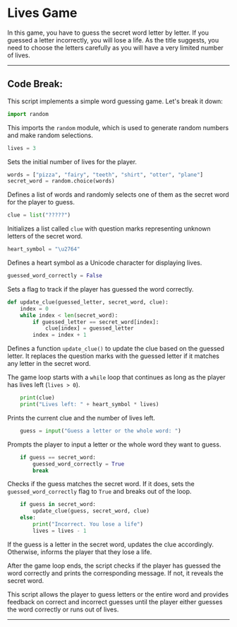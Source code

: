 # Lives Game

In this game, you have to guess the secret word letter by letter. If you guessed a letter incorrectly, you will lose a life. As the title suggests, you need to choose the letters carefully as you will have a very limited number of lives.

-----

## Code Break:

This script implements a simple word guessing game. Let's break it down:

```python
import random
```
This imports the `random` module, which is used to generate random numbers and make random selections.

```python
lives = 3
```
Sets the initial number of lives for the player.

```python
words = ["pizza", "fairy", "teeth", "shirt", "otter", "plane"]
secret_word = random.choice(words)
```
Defines a list of words and randomly selects one of them as the secret word for the player to guess.

```python
clue = list("?????")
```
Initializes a list called `clue` with question marks representing unknown letters of the secret word.

```python
heart_symbol = "\u2764"
```
Defines a heart symbol as a Unicode character for displaying lives.

```python
guessed_word_correctly = False
```
Sets a flag to track if the player has guessed the word correctly.

```python
def update_clue(guessed_letter, secret_word, clue):
    index = 0
    while index < len(secret_word):
        if guessed_letter == secret_word[index]:
            clue[index] = guessed_letter
        index = index + 1
```
Defines a function `update_clue()` to update the clue based on the guessed letter. It replaces the question marks with the guessed letter if it matches any letter in the secret word.

The game loop starts with a `while` loop that continues as long as the player has lives left (`lives > 0`).

```python
    print(clue)
    print("Lives left: " + heart_symbol * lives)
```
Prints the current clue and the number of lives left.

```python
    guess = input("Guess a letter or the whole word: ")
```
Prompts the player to input a letter or the whole word they want to guess.

```python
    if guess == secret_word:
        guessed_word_correctly = True
        break
```
Checks if the guess matches the secret word. If it does, sets the `guessed_word_correctly` flag to `True` and breaks out of the loop.

```python
    if guess in secret_word:
        update_clue(guess, secret_word, clue)
    else:
        print("Incorrect. You lose a life")
        lives = lives - 1
```
If the guess is a letter in the secret word, updates the clue accordingly. Otherwise, informs the player that they lose a life.

After the game loop ends, the script checks if the player has guessed the word correctly and prints the corresponding message. If not, it reveals the secret word.

This script allows the player to guess letters or the entire word and provides feedback on correct and incorrect guesses until the player either guesses the word correctly or runs out of lives.

-----